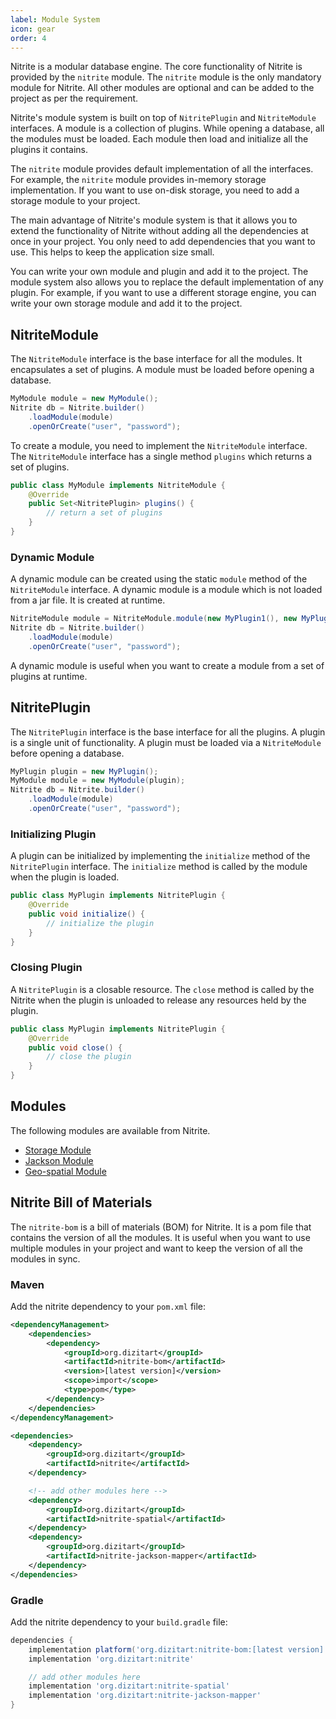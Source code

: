 ```yaml
---
label: Module System
icon: gear
order: 4
---
```


Nitrite is a modular database engine. The core functionality of Nitrite is provided by the `nitrite` module. The `nitrite` module is the only mandatory module for Nitrite. All other modules are optional and can be added to the project as per the requirement.

Nitrite's module system is built on top of `NitritePlugin` and `NitriteModule` interfaces. A module is a collection of plugins. While opening a database, all the modules must be loaded. Each module then load and initialize all the plugins it contains.

The `nitrite` module provides default implementation of all the interfaces. For example, the `nitrite` module provides in-memory storage implementation. If you want to use on-disk storage, you need to add a storage module to your project.

The main advantage of Nitrite's module system is that it allows you to extend the functionality of Nitrite without adding all the dependencies at once in your project. You only need to add dependencies that you want to use. This helps to keep the application size small. 

You can write your own module and plugin and add it to the project. The module system also allows you to replace the default implementation of any plugin. For example, if you want to use a different storage engine, you can write your own storage module and add it to the project.

## NitriteModule

The `NitriteModule` interface is the base interface for all the modules. It encapsulates a set of plugins. A module must be loaded before opening a database. 

```java
MyModule module = new MyModule();
Nitrite db = Nitrite.builder()
    .loadModule(module)
    .openOrCreate("user", "password");
```

To create a module, you need to implement the `NitriteModule` interface. The `NitriteModule` interface has a single method `plugins` which returns a set of plugins. 

```java
public class MyModule implements NitriteModule {
    @Override
    public Set<NitritePlugin> plugins() {
        // return a set of plugins
    }
}
```

### Dynamic Module

A dynamic module can be created using the static `module` method of the `NitriteModule` interface. A dynamic module is a module which is not loaded from a jar file. It is created at runtime. 

```java
NitriteModule module = NitriteModule.module(new MyPlugin1(), new MyPlugin2());
Nitrite db = Nitrite.builder()
    .loadModule(module)
    .openOrCreate("user", "password");
```

A dynamic module is useful when you want to create a module from a set of plugins at runtime.

## NitritePlugin

The `NitritePlugin` interface is the base interface for all the plugins. A plugin is a single unit of functionality. A plugin must be loaded via a `NitriteModule` before opening a database. 

```java
MyPlugin plugin = new MyPlugin();
MyModule module = new MyModule(plugin);
Nitrite db = Nitrite.builder()
    .loadModule(module)
    .openOrCreate("user", "password");
```

### Initializing Plugin

A plugin can be initialized by implementing the `initialize` method of the `NitritePlugin` interface. The `initialize` method is called by the module when the plugin is loaded. 

```java
public class MyPlugin implements NitritePlugin {
    @Override
    public void initialize() {
        // initialize the plugin
    }
}
```

### Closing Plugin

A `NitritePlugin` is a closable resource. The `close` method is called by the Nitrite when the plugin is unloaded to release any resources held by the plugin. 

```java
public class MyPlugin implements NitritePlugin {
    @Override
    public void close() {
        // close the plugin
    }
}
```

## Modules

The following modules are available from Nitrite.

- [Storage Module](store-modules/store-modules.md)
- [Jackson Module](jackson.md)
- [Geo-spatial Module](spatial.md)

## Nitrite Bill of Materials

The `nitrite-bom` is a bill of materials (BOM) for Nitrite. It is a pom file that contains the version of all the modules. It is useful when you want to use multiple modules in your project and want to keep the version of all the modules in sync.

### Maven

Add the nitrite dependency to your `pom.xml` file:

```xml
<dependencyManagement>
    <dependencies>
        <dependency>
            <groupId>org.dizitart</groupId>
            <artifactId>nitrite-bom</artifactId>
            <version>[latest version]</version>
            <scope>import</scope>
            <type>pom</type>
        </dependency>
    </dependencies>
</dependencyManagement>

<dependencies>
    <dependency>
        <groupId>org.dizitart</groupId>
        <artifactId>nitrite</artifactId>
    </dependency>

    <!-- add other modules here -->
    <dependency>
        <groupId>org.dizitart</groupId>
        <artifactId>nitrite-spatial</artifactId>
    </dependency>
    <dependency>
        <groupId>org.dizitart</groupId>
        <artifactId>nitrite-jackson-mapper</artifactId>
    </dependency>
</dependencies>
```

### Gradle

Add the nitrite dependency to your `build.gradle` file:

```groovy
dependencies {
    implementation platform('org.dizitart:nitrite-bom:[latest version]')
    implementation 'org.dizitart:nitrite'

    // add other modules here
    implementation 'org.dizitart:nitrite-spatial'
    implementation 'org.dizitart:nitrite-jackson-mapper'
}
```



